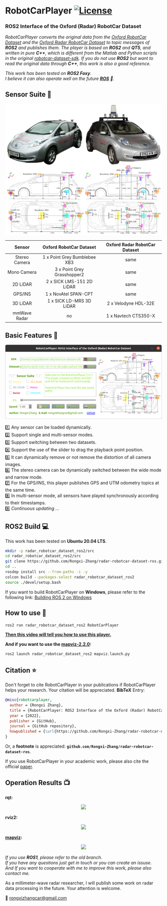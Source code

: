 
# RobotCarPlayer [![License](https://img.shields.io/static/v1?label=License&message=GPLv3&color=green)](http://www.gnu.org/licenses/gpl-3.0.html)
### ROS2 Interface of the Oxford (Radar) RobotCar Dataset

*RobotCarPlayer converts the original data from the [Oxford RobotCar Dataset](https://robotcar-dataset.robots.ox.ac.uk/) and the [Oxford Radar RobotCar Dataset](https://oxford-robotics-institute.github.io/radar-robotcar-dataset/)  to topic messages of **ROS2** and publishes them. The player is based on **ROS2** and **QT5**, and written in pure **C++**, which is different from the Matlab and Python scripts in the original [robotcar-dataset-sdk](https://github.com/ori-mrg/robotcar-dataset-sdk). If you do not use **ROS2** but want to read the original data through **C++**, this work is also a good reference.*

*This work has been tested on **ROS2 Foxy**.*  
*I believe it can also operate well on the future **[ROS](https://www.ros.org/)** :turtle:.*  


## Sensor Suite :car:

<div align=center>
	<img src = assets/RobotCar.png />

| **Sensor** | Oxford RobotCar Dataset | Oxford Radar RobotCar Dataset |
| :----: | :----: | :----: |
| Stereo Camera | 1 x Point Grey Bumblebee XB3 | same |
| Mono Camera | 3 x Point Grey Grasshopper2 | same |
| 2D LiDAR | 2 x SICK LMS-151 2D LiDAR | same |
| GPS/INS | 1 x NovAtel SPAN-CPT | same |
| 3D LiDAR | 1 x SICK LD-MRS 3D LiDAR | 2 x Velodyne HDL-32E |
| mmWave Radar | no | 1 x Navtech CTS350-X |

</div>

## Basic Features :book:
<div align=center>
	<img src = assets/RobotCarPlayer.png />
</div>

:one: Any sensor can be loaded dynamically.  
:two: Support single and multi-sensor modes.  
:three: Support switching between two datasets.  
:four: Support the use of the slider to drag the playback point position.  
:five: It can dynamically remove or not remove the distortion of all camera images.  
:six: The stereo camera can be dynamically switched between the wide mode and narrow mode.  
:seven: For the GPS/INS, this player publishes GPS and UTM odometry topics at the same time.  
:eight: In multi-sensor mode, all sensors have played synchronously according to their timestamps.  
:nine: *Continuous updating ...*

## ROS2 Build :computer:
This work has been tested on **Ubuntu 20.04 LTS**.  
```bash
mkdir -p radar_robotcar_dataset_ros2/src
cd radar_robotcar_dataset_ros2/src
git clone https://github.com/Rongxi-Zhang/radar-robotcar-dataset-ros.git
cd ..
rosdep install src --from-paths -i -y
colcon build --packages-select radar_robotcar_dataset_ros2
source ./devel/setup.bash
```

If you want to build RobotCarPlayer on **Windows**, please refer to the following link: 
[Building ROS 2 on Windows](https://docs.ros.org/en/foxy/Installation/Windows-Development-Setup.html)

## How to use :movie_camera:

```bash
ros2 run radar_robotcar_dataset_ros2 RobotCarPlayer
```
**[Then this video will tell you how to use this player.](https://youtu.be/LG4cgrkSddY)**  

**And if you want to use the [mapviz-2.2.0](https://github.com/swri-robotics/mapviz):**

```bash
ros2 launch radar_robotcar_dataset_ros2 mapviz.launch.py
```

## Citation :star: 
Don't forget to cite RobotCarPlayer in your publications if RobotCarPlayer helps your research.  Your citation will be appreciated. **BibTeX** Entry:
```bibtex
@misc{robotcarplayer,
  author = {Rongxi Zhang},
  title = {RobotCarPlayer: ROS2 Interface of the Oxford (Radar) RobotCar Dataset},
  year = {2022},
  publisher = {GitHub},
  journal = {GitHub repository},
  howpublished = {\url{https://github.com/Rongxi-Zhang/radar-robotcar-dataset-ros}},
}
```
Or, a **footnote** is appreciated: **`github.com/Rongxi-Zhang/radar-robotcar-dataset-ros`**.

If you use RobotCarPlayer in your academic work, please also cite the official [paper](https://ieeexplore.ieee.org/document/9196884).  

## Operation Results :tv: 

**rqt:**

<center>
	<img src="assets/rqt.gif">
</center>  

**rviz2:**

<center>
	<img src="assets/rviz2.gif">
</center>  

**[mapviz](https://youtu.be/ojq7yk8xtKU):**

<center>
	<img src="assets/mapviz.gif">
</center>  

*If you use **ROS1**, please refer to the old branch.*  
*If you have any questions just get in touch or you can create an issuse.*  
*And If you want to cooperate with me to improve this work, please also contact me.*  

As a millimeter-wave radar researcher, I will publish some work on radar data processing in the future. Your attention is welcome. 

:e-mail:	rongxizhangcar@gmail.com
